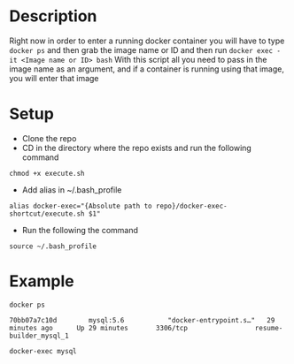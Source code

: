 # Description
Right now in order to enter a running docker container you will have to type ```docker ps``` and then grab the image name or ID and then run ```docker exec -it <Image name or ID> bash```
With this script all you need to pass in the image name as an argument, and if a container is running using that image, you will enter that image
# Setup
* Clone the repo
* CD in the directory where the repo exists and run the following command
```
chmod +x execute.sh
```
* Add alias in ~/.bash_profile 
```
alias docker-exec="{Absolute path to repo}/docker-exec-shortcut/execute.sh $1"
```
* Run the following the command 
```
source ~/.bash_profile
```
# Example
```
docker ps 
```
```
70bb07a7c10d        mysql:5.6           "docker-entrypoint.s…"   29 minutes ago      Up 29 minutes       3306/tcp                 resume-builder_mysql_1
```
```
docker-exec mysql
```
